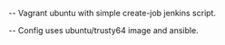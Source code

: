 --
Vagrant ubuntu with simple create-job jenkins script.


--
Config uses ubuntu/trusty64 image and ansible.


